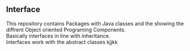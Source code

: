 ## Interface
This repository contains
Packages with Java classes and the showing the diffrent Object oriented Programing Components.<br />
Basically interfaces in line with inheritance. <br>
Interfaces work with the abstract classes
kjjkk
